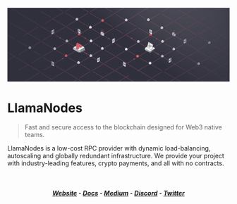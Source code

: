 <p align="center">
  <a href="https://llamanodes.com">
    <img src="https://raw.githubusercontent.com/llamanodes/.github/main/profile/banner.png" alt="LlamaNodes Banner">
  </a>
</p>

# LlamaNodes

> Fast and secure access to the blockchain designed for Web3 native teams.

LlamaNodes is a low-cost RPC provider with dynamic load-balancing, autoscaling and globally redundant infrastructure. We provide your project with industry-leading features, crypto payments, and all with no contracts.

<br>
<h5 align="center">
  <a href="https://llamanodes.com">Website</a> ⁃
  <a href="https://llamanodes.notion.site/LlamaNodes-7c1ba02f174b45d1adff219b543c277f">Docs</a> ⁃
  <a href="https://medium.com/llamanodes">Medium</a> ⁃
  <a href="https://discord.llamanodes.com">Discord</a> ⁃
  <a href="https://twitter.com/LlamaNodes">Twitter</a>
</h5>
<br>
